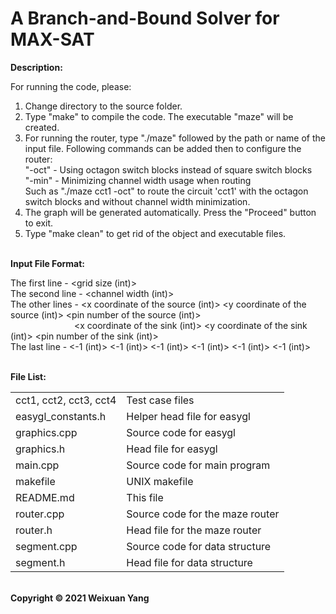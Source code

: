 # A Branch-and-Bound Solver for MAX-SAT
<b>Description:</b><br>

For running the code, please:
1) Change directory to the source folder.
2) Type "make" to compile the code. The executable "maze" will be created.
3) For running the router, type "./maze" followed by the path or name of the input file. Following commands can be added then to configure the router: <br>
   "-oct" - Using octagon switch blocks instead of square switch blocks <br>
   "-min" - Minimizing channel width usage when routing <br>
   Such as "./maze cct1 -oct" to route the circuit 'cct1' with the octagon switch blocks and without channel width minimization.
4) The graph will be generated automatically. Press the "Proceed" button to exit. 
5) Type "make clean" to get rid of the object and executable files.

<br><b>Input File Format:</b><br>

The first line - <grid size (int)> <br>
The second line - <channel width (int)> <br>
The other lines - <x coordinate of the source (int)> <y coordinate of the source (int)> <pin number of the source (int)> <br>
&emsp;&emsp;&emsp;&emsp;&emsp;&emsp;&emsp;&nbsp;<x coordinate of the sink (int)> <y coordinate of the sink (int)> <pin number of the sink (int)> <br>
The last line - <-1 (int)> <-1 (int)> <-1 (int)> <-1 (int)> <-1 (int)> <-1 (int)>

<br><b>File List:</b><br>

<table border="0">
    <tr>
        <td>cct1, cct2, cct3, cct4</td>
        <td>Test case files</td>
    </tr>
    <tr>
        <td>easygl_constants.h</td>
        <td>Helper head file for easygl</td>
    </tr>
    <tr>
        <td>graphics.cpp</td>
        <td>Source code for easygl</td>
    </tr>
    <tr>
        <td>graphics.h</td>
        <td>Head file for easygl</td>
    </tr>
    <tr>
        <td>main.cpp</td>
        <td>Source code for main program</td>
    </tr>
    <tr>
        <td>makefile</td>
        <td>UNIX makefile</td>
    </tr>
    <tr>
        <td>README.md</td>
        <td>This file</td>
    </tr>
    <tr>
        <td>router.cpp</td>
        <td>Source code for the maze router</td>
    </tr>
    <tr>
        <td>router.h</td>
        <td>Head file for the maze router</td>
    </tr>
    <tr>
        <td>segment.cpp</td>
        <td>Source code for data structure</td>
    </tr>
    <tr>
        <td>segment.h</td>
        <td>Head file for data structure</td>
    </tr>
</table>


<br><b>Copyright © 2021 Weixuan Yang</b>
